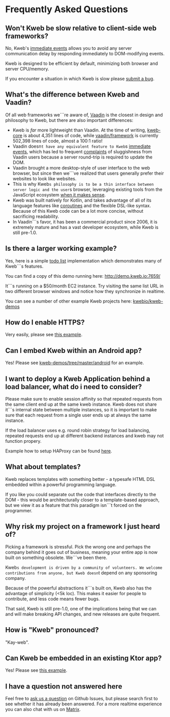# Frequently Asked Questions

## Won't Kweb be slow relative to client-side web frameworks?

No, Kweb's [immediate
events](https://docs.kweb.io/en/latest/events.html#immediate-events)
allows you to avoid any server communication delay by responding
immediately to DOM-modifying events.

Kweb is designed to be efficient by default, minimizing both browser and
server CPU/memory.

If you encounter a situation in which Kweb is slow please [submit a
bug](https://github.com/kwebio/kweb-core/issues).

## What's the difference between Kweb and Vaadin?

Of all web frameworks we```re aware of, [Vaadin](https://vaadin.com/) is
the closest in design and philosophy to Kweb, but there are also
important differences:

-   Kweb is *far* more lightweight than Vaadin. At the time of writing,
    [kweb-core](https://github.com/kwebio/kweb-core) is about 4,351
    lines of code, while
    [vaadin/framework](https://github.com/vaadin/framework) is currently
    502,398 lines of code, almost a 100:1 ratio!
-   Vaadin doesn```t have any equivalent feature to Kweb```s [immediate
    events](https://docs.kweb.io/en/latest/events.html#immediate-events),
    which has led to frequent
    [complaints](https://stackoverflow.com/a/22848521/16050) of
    sluggishness from Vaadin users because a server round-trip is
    required to update the DOM.
-   Vaadin brought a more desktop-style of user interface to the web
    browser, but since then we```ve realized that users generally prefer
    their websites to look like websites.
-   This is why Kweb```s philosophy is to be a thin interface between
    server logic and the user```s browser, leveraging existing tools from
    the JavaScript ecosystem [when it makes
    sense](https://docs.kweb.io/en/latest/style.html).
-   Kweb was built natively for Kotlin, and takes advantage of all of
    its language features like
    [coroutines](https://kotlinlang.org/docs/reference/coroutines-overview.html)
    and the flexible DSL-like syntax. Because of this Kweb code can be a
    lot more concise, without sacrificing readability.
-   In Vaadin```s favor, it has been a commercial product since 2006, it
    is extremely mature and has a vast developer ecosystem, while Kweb
    is still pre-1.0.

## Is there a larger working example?

Yes, here is a simple [todo
list](https://github.com/kwebio/kweb-demos/tree/master/todoList)
implementation which demonstrates many of Kweb```s features.

You can find a copy of this demo running here:
<http://demo.kweb.io:7659/>

It```s running on a \$50/month EC2 instance. Try visiting the same list
URL in two different browser windows and notice how they synchronize in
realtime.

You can see a number of other example Kweb projects here:
[kwebio/kweb-demos](https://github.com/kwebio/kweb-demos/tree/master/)

## How do I enable HTTPS?

Very easily, please see [this
example](https://github.com/kwebio/kweb-demos/blob/master/https/src/HttpsApp.kt).

## Can I embed Kweb within an Android app?

Yes! Please see
[kweb-demos/tree/master/android](https://github.com/kwebio/kweb-demos/tree/master/android)
for an example.

## I want to deploy a Kweb Application behind a load balancer, what do i need to consider?

Please make sure to enable session affinity so that repeated requests
from the same client end up at the same kweb instance. Kweb does not
share it```s internal state between multiple instances, so it is
important to make sure that each request from a single user ends up at
always the same instance.

If the load balancer uses e.g. round robin strategy for load balancing,
repeated requests end up at different backend instances and kweb may not
function propery.

Example how to setup HAProxy can be found
[here](<https://www.haproxy.com/de/blog/load-balancing-affinity-persistence-sticky-sessions-what-you-need-to-know/>).

## What about templates?

Kweb replaces templates with something better - a typesafe HTML DSL
embedded within a powerful programming language.

If you like you could separate out the code that interfaces directly to
the DOM - this would be architecturally closer to a template-based
approach, but we view it as a feature that this paradigm isn```t forced
on the programmer.

## Why risk my project on a framework I just heard of?

Picking a framework is stressful. Pick the wrong one and perhaps the
company behind it goes out of business, meaning your entire app is now
built on something obsolete. We```ve been there.

Kweb```s development is driven by a community of volunteers. We welcome
contributions from anyone, but Kweb doesn```t depend on any sponsoring
company.

Because of the powerful abstractions it```s built on, Kweb also has the
advantage of simplicity (\<5k loc). This makes it easier for people to
contribute, and less code means fewer bugs.

That said, Kweb is still pre-1.0, one of the implications being that we
can and will make breaking API changes, and new releases are quite
frequent.

## How is "Kweb" pronounced?

"Kay-web".

## Can Kweb be embedded in an existing Ktor app?

Yes! Please see [this
example](https://github.com/kwebio/kweb-demos/blob/master/ktorFeature/src/FeatureApp.kt).

## I have a question not answered here

Feel free to [ask us a
question](https://github.com/kwebio/core/issues/new) on Github Issues,
but please search first to see whether it has already been answered. For
a more realtime experience you can also chat with us on
[Matrix](https://matrix.to/#/#kweb:matrix.org).
